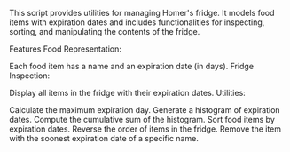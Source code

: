 This script provides utilities for managing Homer's fridge. It models food items with expiration dates and includes functionalities for inspecting, sorting, and manipulating the contents of the fridge.

Features
Food Representation:

Each food item has a name and an expiration date (in days).
Fridge Inspection:

Display all items in the fridge with their expiration dates.
Utilities:

Calculate the maximum expiration day.
Generate a histogram of expiration dates.
Compute the cumulative sum of the histogram.
Sort food items by expiration dates.
Reverse the order of items in the fridge.
Remove the item with the soonest expiration date of a specific name.
